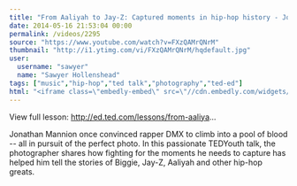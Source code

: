 ```yaml
---
title: "From Aaliyah to Jay-Z: Captured moments in hip-hop history - Jonathan Mannion"
date: 2014-05-16 21:53:04 00:00
permalink: /videos/2295
source: "https://www.youtube.com/watch?v=FXzQAMrQNrM"
thumbnail: "http://i1.ytimg.com/vi/FXzQAMrQNrM/hqdefault.jpg"
user:
  username: "sawyer"
  name: "Sawyer Hollenshead"
tags: ["music","hip-hop","ted talk","photography","ted-ed"]
html: "<iframe class=\"embedly-embed\" src=\"//cdn.embedly.com/widgets/media.html?src=http%3A%2F%2Fwww.youtube.com%2Fembed%2FFXzQAMrQNrM%3Fwmode%3Dtransparent%26feature%3Doembed&wmode=transparent&url=http%3A%2F%2Fwww.youtube.com%2Fwatch%3Fv%3DFXzQAMrQNrM&image=http%3A%2F%2Fi1.ytimg.com%2Fvi%2FFXzQAMrQNrM%2Fhqdefault.jpg&key=daaebf4d9cdd46779200162d0ca86e20&type=text%2Fhtml&schema=youtube\" width=\"854\" height=\"480\" scrolling=\"no\" frameborder=\"0\" allowfullscreen></iframe>"
---
```


View full lesson: http://ed.ted.com/lessons/from-aaliya...

Jonathan Mannion once convinced rapper DMX to climb into a pool of blood -- all in pursuit of the perfect photo. In this passionate TEDYouth talk, the photographer shares how fighting for the moments he needs to capture has helped him tell the stories of Biggie, Jay-Z, Aaliyah and other hip-hop greats.